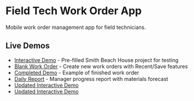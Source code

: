 # Field Tech Work Order App

Mobile work order management app for field technicians.

## Live Demos

- [Interactive Demo](https://wanttobuild.github.io/Field-tech-app/interactive_demo_app.html) - Pre-filled Smith Beach House project for testing
- [Blank Work Order](https://wanttobuild.github.io/Field-tech-app/blank_work_order_with_lists.html) - Create new work orders with Recent/Save features
- [Completed Demo](https://wanttobuild.github.io/Field-tech-app/smith_completed_demo.html) - Example of finished work order
- [Daily Report](https://wanttobuild.github.io/Field-tech-app/daily_progress_report.html) - Manager progress report with materials forecast
- [Updated Interactive Demo](https://wanttobuild.github.io/Field-tech-app/updated_interactive_demo.html)
- [Updated Interactive Demo](https://wanttobuild.github.io/Field-tech-app/updated_interactive_demo_v2.html)
